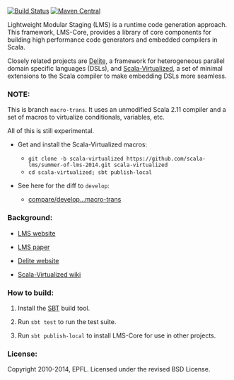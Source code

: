 [![Build Status](https://api.travis-ci.org/TiarkRompf/virtualization-lms-core.png)](https://travis-ci.org/TiarkRompf/virtualization-lms-core)
[![Maven Central](https://img.shields.io/maven-central/v/org.scala-lang.lms/lms-core_2.11.svg)](https://maven-badges.herokuapp.com/maven-central/org.scala-lang.lms/lms-core_2.11)

Lightweight Modular Staging (LMS) is a runtime code generation approach. 
This framework, LMS-Core, provides a library of core components for building 
high performance code generators and embedded compilers in Scala. 

Closely related projects are [Delite](https://github.com/stanford-ppl/Delite/),
a framework for heterogeneous parallel domain specific languages (DSLs),
and [Scala-Virtualized](https://github.com/tiarkrompf/scala-virtualized/),
a set of minimal extensions to the Scala compiler to make embedding DSLs
more seamless.

### NOTE:

This is branch `macro-trans`. It uses an unmodified Scala 2.11 compiler and
a set of macros to virtualize conditionals, variables, etc.

All of this is still experimental.

- Get and install the Scala-Virtualized macros:
  - `git clone -b scala-virtualized https://github.com/scala-lms/summer-of-lms-2014.git scala-virtualized`
  - `cd scala-virtualized; sbt publish-local`

- See here for the diff to `develop`:
  - [compare/develop...macro-trans](https://github.com/TiarkRompf/virtualization-lms-core/compare/develop...macro-trans)


### Background:

- [LMS website](http://scala-lms.github.io)

- [LMS paper](http://infoscience.epfl.ch/record/150347/files/gpce63-rompf.pdf)

- [Delite website](http://stanford-ppl.github.com/Delite/)

- [Scala-Virtualized wiki](https://github.com/TiarkRompf/scala-virtualized/wiki)


### How to build:

1. Install the [SBT](http://www.scala-sbt.org/) build tool.

2. Run `sbt test` to run the test suite.

3. Run `sbt publish-local` to install LMS-Core for use in other projects.


### License:

Copyright 2010-2014, EPFL. Licensed under the revised BSD License.
